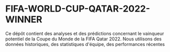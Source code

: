 # FIFA-WORLD-CUP-QATAR-2022-WINNER
Ce dépôt contient des analyses et des prédictions concernant le vainqueur potentiel de la Coupe du Monde de la FIFA Qatar 2022. Nous utilisons des données historiques, des statistiques d'équipe, des performances récentes
